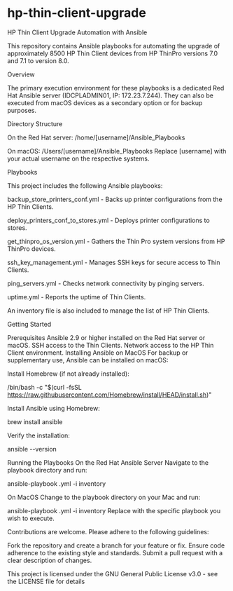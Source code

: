 # hp-thin-client-upgrade

HP Thin Client Upgrade Automation with Ansible

This repository contains Ansible playbooks for automating the upgrade of approximately 8500 HP Thin Client devices from HP ThinPro versions 7.0 and 7.1 to version 8.0.

Overview

The primary execution environment for these playbooks is a dedicated Red Hat Ansible server (IDCPLADMIN01, IP: 172.23.7.244). They can also be executed from macOS devices as a secondary option or for backup purposes.


Directory Structure

On the Red Hat server: /home/[username]/Ansible_Playbooks

On macOS: /Users/[username]/Ansible_Playbooks
Replace [username] with your actual username on the respective systems.


Playbooks

This project includes the following Ansible playbooks:

backup_store_printers_conf.yml - Backs up printer configurations from the HP Thin Clients.

deploy_printers_conf_to_stores.yml - Deploys printer configurations to stores.

get_thinpro_os_version.yml - Gathers the Thin Pro system versions from HP ThinPro devices.

ssh_key_management.yml - Manages SSH keys for secure access to Thin Clients.

ping_servers.yml - Checks network connectivity by pinging servers.

uptime.yml - Reports the uptime of Thin Clients.

An inventory file is also included to manage the list of HP Thin Clients.



Getting Started

Prerequisites
Ansible 2.9 or higher installed on the Red Hat server or macOS.
SSH access to the Thin Clients.
Network access to the HP Thin Client environment.
Installing Ansible on MacOS
For backup or supplementary use, Ansible can be installed on macOS:

Install Homebrew (if not already installed):

/bin/bash -c "$(curl -fsSL https://raw.githubusercontent.com/Homebrew/install/HEAD/install.sh)"

Install Ansible using Homebrew:

brew install ansible

Verify the installation:

ansible --version

Running the Playbooks
On the Red Hat Ansible Server
Navigate to the playbook directory and run:

ansible-playbook <playbook-name>.yml -i inventory

On MacOS
Change to the playbook directory on your Mac and run:

ansible-playbook <playbook-name>.yml -i inventory
Replace <playbook-name> with the specific playbook you wish to execute.

Contributions are welcome. Please adhere to the following guidelines:

Fork the repository and create a branch for your feature or fix.
Ensure code adherence to the existing style and standards.
Submit a pull request with a clear description of changes.

This project is licensed under the GNU General Public License v3.0 - see the LICENSE file for details

